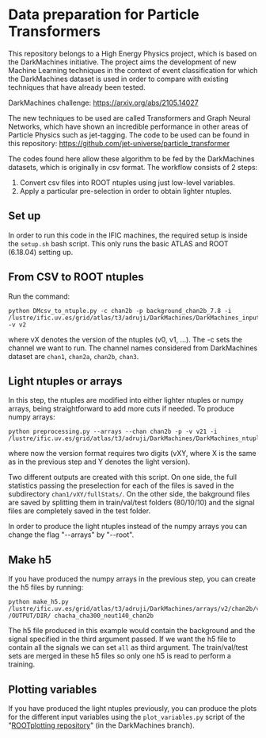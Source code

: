 # Data preparation for Particle Transformers
This repository belongs to a High Energy Physics project, which is based on the DarkMachines initiative. The project aims the development of new Machine Learning techniques in the context of event classification for which the DarkMachines dataset is used in order to compare with existing techniques that have already been tested.

DarkMachines challenge: https://arxiv.org/abs/2105.14027

The new techniques to be used are called Transformers and Graph Neural Networks, which have shown an incredible performance in other areas of Particle Physics such as jet-tagging. The code to be used can be found in this repository: https://github.com/jet-universe/particle_transformer

The codes found here allow these algorithm to be fed by the DarkMachines datasets, which is originally in csv format. The workflow consists of 2 steps:
1. Convert csv files into ROOT ntuples using just low-level variables.
2. Apply a particular pre-selection in order to obtain lighter ntuples.

## Set up
In order to run this code in the IFIC machines, the required setup is inside the `setup.sh` bash script.
This only runs the basic ATLAS and ROOT (6.18.04) setting up.

## From CSV to ROOT ntuples

Run the command:
```
python DMcsv_to_ntuple.py -c chan2b -p background_chan2b_7.8 -i /lustre/ific.uv.es/grid/atlas/t3/adruji/DarkMachines/DarkMachines_input/training_files/chan2a/ -v v2
```
where vX denotes the version of the ntuples (v0, v1, ...). The -c sets the channel we want to run. The channel names considered from DarkMachines dataset are `chan1`, `chan2a`, `chan2b`, `chan3`.

<!--Since some of the backgrounds are very heavy, the longest csv files are already splitted (njets_10fb_01.csv, njets_10fb_02.csv, etc.) in the input directory. This is necessary for `multijets`, `gamjets`, `Zjets` and `Wjets`. On the contrary, the signal samples have already low statistics, so it would be convenient to merge them already with the `hadd` command.-->

## Light ntuples or arrays
In this step, the ntuples are modified into either lighter ntuples or numpy arrays, being straightforward to add more cuts if needed. To produce numpy arrays:
```
python preprocessing.py --arrays --chan chan2b -p -v v21 -i /lustre/ific.uv.es/grid/atlas/t3/adruji/DarkMachines/DarkMachines_ntuples/v2/chan2b/
```
where now the version format requires two digits (vXY, where X is the same as in the previous step and Y denotes the light version).  

Two different outputs are created with this script. On one side, the full statistics passing the preselection for each of the files is saved in the subdirectory `chan1/vXY/fullStats/`. On the other side, the bakground files are saved by splitting them in train/val/test folders (80/10/10) and the signal files are completely saved in the test folder.

In order to produce the light ntuples instead of the numpy arrays you can change the flag "--arrays" by "--root".

## Make h5
If you have produced the numpy arrays in the previous step, you can create the h5 files by running:
```
python make_h5.py /lustre/ific.uv.es/grid/atlas/t3/adruji/DarkMachines/arrays/v2/chan2b/v21/ /OUTPUT/DIR/ chacha_cha300_neut140_chan2b
```
The h5 file produced in this example would contain the background and the signal specified in the third argument passed. If we want the h5 file to contain all the signals we can set `all` as third argument. The train/val/test sets are merged in these h5 files so only one h5 is read to perform a training.

<!-- 
### Merge signal vs background
Now that all files are light, we proceed to the merging of the files corresponding to the same process. Subsequently, all the files corresponding to background and signal will be merged into two files named `background_10fb.root` and `signal_10fb.root`. These final steps are done with the following command:
```
python signal_vs_background.py -i /lustre/ific.uv.es/grid/atlas/t3/adruji/DarkMachines/DarkMachines_ntuples/vX/fullStats/vXY/channel1/
```
This will create an output subdirectoy `channel1/vXY/signal_vs_bkg/` with the `train`, `val` and `test` sets, which contain the final ntuples to be read for the training.-->

## Plotting variables
If you have produced the light ntuples previously, you can produce the plots for the different input variables using the `plot_variables.py` script of the "[ROOTplotting repository](https://github.com/adrianrubio96/ROOTplotting/tree/DarkMachines)" (in the DarkMachines branch). 
